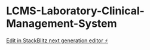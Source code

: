 # LCMS-Laboratory-Clinical-Management-System

[Edit in StackBlitz next generation editor ⚡️](https://stackblitz.com/~/github.com/germanlopr/LCMS-Laboratory-Clinical-Management-System)
